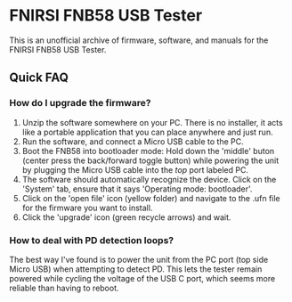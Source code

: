 # FNIRSI FNB58 USB Tester

This is an unofficial archive of firmware, software, and manuals for the FNIRSI FNB58 USB Tester.

## Quick FAQ

### How do I upgrade the firmware?

1. Unzip the software somewhere on your PC. There is no installer, it acts like a portable application that you can place anywhere and just run.
2. Run the software, and connect a Micro USB cable to the PC.
3. Boot the FNB58 into bootloader mode: Hold down the 'middle' buton (center press the back/forward toggle button) while powering the unit by plugging the Micro USB cable into the *top* port labeled PC.
4. The software should automatically recognize the device. Click on the 'System' tab, ensure that it says 'Operating mode: bootloader'.
5. Click on the 'open file' icon (yellow folder) and navigate to the .ufn file for the firmware you want to install.
6. Click the 'upgrade' icon (green recycle arrows) and wait.

### How to deal with PD detection loops?

The best way I've found is to power the unit from the PC port (top side Micro USB) when attempting to detect PD. This lets the tester remain powered while cycling the voltage of the USB C port, which seems more reliable than having to reboot.

